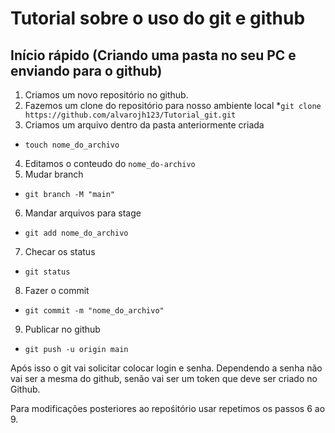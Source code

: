 # Tutorial sobre o uso do git e github 
 
## Início rápido (Criando uma pasta no seu PC e enviando para o github)

1. Criamos um novo repositório no github.
2. Fazemos um clone do repositório para nosso ambiente local
*`git clone https://github.com/alvarojh123/Tutorial_git.git`
3. Criamos um arquivo dentro da pasta anteriormente criada
* `touch nome_do_archivo`
4. Editamos o conteudo do `nome_do-archivo`
5. Mudar branch
* `git branch -M "main"`
6. Mandar arquivos para stage
* `git add nome_do_archivo`
7. Checar os status
* `git status`
8. Fazer o commit
* `git commit -m "nome_do_archivo"`
9. Publicar no github
* `git push -u origin main`

Após isso o git vai solicitar colocar login e senha. Dependendo a senha não vai ser a mesma do github, senão vai ser um token que deve ser criado no Github.

Para modificações posteriores ao repośitório usar repetimos os passos 6 ao 9.




